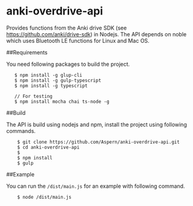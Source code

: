 # anki-overdrive-api

Provides functions from the Anki drive SDK (see https://github.com/anki/drive-sdk) 
in Nodejs. The API depends on noble which uses Bluetooth LE functions for Linux and Mac OS.

##Requirements

You need following packages to build the project.

       $ npm install -g glup-cli
       $ npm install -g gulp-typescript
       $ npm install -g typescript
       
       // For testing
       $ npm install mocha chai ts-node -g

##Build

The API is build using nodejs and npm, install the project using following commands.

        $ git clone https://github.com/Aspern/anki-overdrive-api.git
        $ cd anki-overdrive-api
        $
        $ npm install
        $ gulp
    
     
##Example

You can run the `/dist/main.js` for an example with following command.

        $ node /dist/main.js

